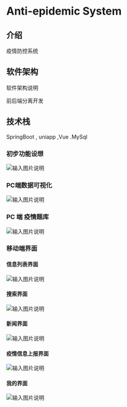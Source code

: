 # Anti-epidemic System

## 介绍
疫情防控系统

## 软件架构
软件架构说明

前后端分离开发
## 技术栈

SpringBoot , uniapp ,Vue .MySql

### 初步功能设想
![输入图片说明](https://images.gitee.com/uploads/images/2021/0212/221342_318d976b_7463838.jpeg "初步功能设想.jpg")

### PC端数据可视化
![输入图片说明](https://images.gitee.com/uploads/images/2021/0212/220820_ee7193e0_7463838.jpeg "LZH_create.jpg")

### PC 端 疫情题库

![输入图片说明](https://images.gitee.com/uploads/images/2021/0222/220303_68453620_7463838.png "图片.png")

### 移动端界面

#### 信息列表界面

![输入图片说明](https://images.gitee.com/uploads/images/2021/0215/231859_fe08bb89_7463838.png "1.png")


#### 搜索界面

![输入图片说明](https://images.gitee.com/uploads/images/2021/0215/231935_11a5cdb3_7463838.png "2.png")

#### 新闻界面 

![输入图片说明](https://images.gitee.com/uploads/images/2021/0215/232011_7df67944_7463838.png "3.png")


#### 疫情信息上报界面

![输入图片说明](https://images.gitee.com/uploads/images/2021/0215/232046_fc1ab96f_7463838.png "4.png")


#### 我的界面

![输入图片说明](https://images.gitee.com/uploads/images/2021/0215/232102_856dfbe8_7463838.png "5.png")